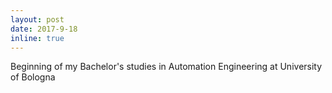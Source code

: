 ```yaml
---
layout: post
date: 2017-9-18
inline: true
---
```


Beginning of my Bachelor's studies in Automation Engineering at University of Bologna